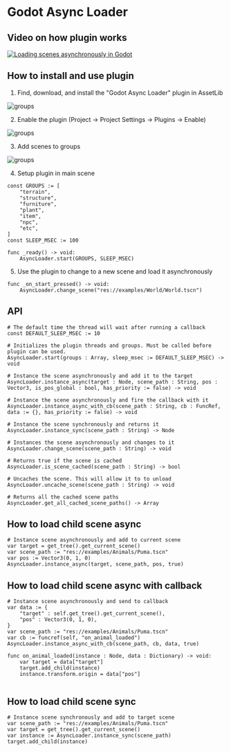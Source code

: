 # Godot Async Loader


## Video on how plugin works

[![Loading scenes asynchronously in Godot](https://img.youtube.com/vi/PFCWlwdfK_k/0.jpg)](https://youtu.be/PFCWlwdfK_k, "Loading scenes asynchronously in Godot")

## How to install and use plugin

1. Find, download, and install the "Godot Async Loader" plugin in AssetLib

![groups](https://github.com/ImmersiveRPG/GodotAsyncLoader/blob/main/docs/asset_lib.png)

2. Enable the plugin (Project -> Project Settings -> Plugins -> Enable)

![groups](https://github.com/ImmersiveRPG/GodotAsyncLoader/blob/main/docs/plugins.png)

3. Add scenes to groups

![groups](https://github.com/ImmersiveRPG/GodotAsyncLoader/blob/main/docs/groups.png)

4. Setup plugin in main scene
```GDScript
const GROUPS := [
	"terrain",
	"structure",
	"furniture",
	"plant",
	"item",
	"npc",
	"etc",
]
const SLEEP_MSEC := 100

func _ready() -> void:
	AsyncLoader.start(GROUPS, SLEEP_MSEC)
```

5. Use the plugin to change to a new scene and load it asynchronously
```GDScript
func _on_start_pressed() -> void:
	AsyncLoader.change_scene("res://examples/World/World.tscn")
```

## API

```GDScript
# The default time the thread will wait after running a callback
const DEFAULT_SLEEP_MSEC := 10

# Initializes the plugin threads and groups. Must be called before plugin can be used.
AsyncLoader.start(groups : Array, sleep_msec := DEFAULT_SLEEP_MSEC) -> void

# Instance the scene asynchronously and add it to the target
AsyncLoader.instance_async(target : Node, scene_path : String, pos : Vector3, is_pos_global : bool, has_priority := false) -> void

# Instance the scene asynchronously and fire the callback with it
AsyncLoader.instance_async_with_cb(scene_path : String, cb : FuncRef, data := {}, has_priority := false) -> void

# Instance the scene synchronously and returns it
AsyncLoader.instance_sync(scene_path : String) -> Node

# Instances the scene asynchronously and changes to it
AsyncLoader.change_scene(scene_path : String) -> void

# Returns true if the scene is cached
AsyncLoader.is_scene_cached(scene_path : String) -> bool

# Uncaches the scene. This will allow it to to unload
AsyncLoader.uncache_scene(scene_path : String) -> void

# Returns all the cached scene paths
AsyncLoader.get_all_cached_scene_paths() -> Array
```

## How to load child scene async

```GDScript
# Instance scene asynchronously and add to current scene
var target = get_tree().get_current_scene()
var scene_path := "res://examples/Animals/Puma.tscn"
var pos := Vector3(0, 1, 0)
AsyncLoader.instance_async(target, scene_path, pos, true)
```

## How to load child scene async with callback

```GDScript
# Instance scene asynchronously and send to callback
var data := {
	"target" : self.get_tree().get_current_scene(),
	"pos" : Vector3(0, 1, 0),
}
var scene_path := "res://examples/Animals/Puma.tscn"
var cb := funcref(self, "on_animal_loaded")
AsyncLoader.instance_async_with_cb(scene_path, cb, data, true)

func on_animal_loaded(instance : Node, data : Dictionary) -> void:
	var target = data["target"]
	target.add_child(instance)
	instance.transform.origin = data["pos"]


```

## How to load child scene sync

```GDScript
# Instance scene synchronously and add to target scene
var scene_path := "res://examples/Animals/Puma.tscn"
var target = get_tree().get_current_scene()
var instance := AsyncLoader.instance_sync(scene_path)
target.add_child(instance)
```
